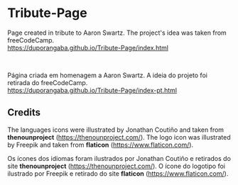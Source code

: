 # Tribute-Page
Page created in tribute to Aaron Swartz. The project's idea was taken from freeCodeCamp.
<br>
https://duporangaba.github.io/Tribute-Page/index.html

<br>

Página criada em homenagem a Aaron Swartz. A ideia do projeto foi retirada do freeCodeCamp.
<br>
https://duporangaba.github.io/Tribute-Page/index-pt.html

## Credits
The languages icons were illustrated by Jonathan Coutiño and taken from **thenounproject** (https://thenounproject.com/).
The logo icon was illustrated by Freepik and taken from **flaticon** (https://www.flaticon.com/).

Os ícones dos idiomas foram ilustrados por Jonathan Coutiño e retirados do site **thenounproject** (https://thenounproject.com/).
O ícone do logotipo foi ilustrado por Freepik e retirado do site **flaticon** (https://www.flaticon.com/).

